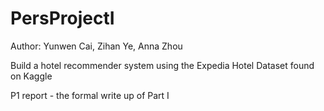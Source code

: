 # PersProjectI
Author: Yunwen Cai, Zihan Ye, Anna Zhou

Build a hotel recommender system using the Expedia Hotel Dataset found on Kaggle

P1 report - the formal write up of Part I
